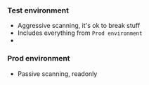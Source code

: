 ### Test environment 
* Aggressive scanning, it's ok to break stuff
* Includes everything from `Prod environment`
* 

### Prod environment 
* Passive scanning, readonly

